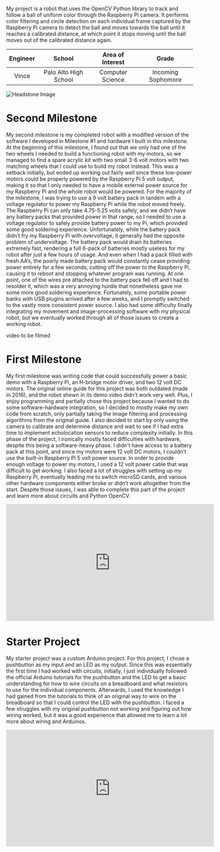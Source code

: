 <!--# Computer Vision Object Tracking Robot-->

My project is a robot that uses the OpenCV Python library to track and follow a ball of uniform color through the Raspberry Pi camera. It performs color filtering and circle detection on each individual frame captured by the Raspberry Pi camera to detect the ball and moves towards the ball until it reaches a calibrated distance, at which point it stops moving until the ball moves out of the calibrated distance again.

| **Engineer** |      **School**       |  **Area of Interest**  |     **Grade**      |
| :----------: | :-------------------: | :--------------------: | :----------------: |
|    Vince     | Palo Alto High School | Computer Science | Incoming Sophomore |

![Headstone Image](bluestamp_headshot.JPG)
<!--  <img src="bluestamp_headshot.JPG" width="60%" > -->

# Second Milestone

My second milestone is my completed robot with a modified version of the software I developed in Milestone #1 and hardware I built in this milestone. At the beginning of this milestone, I found out that we only had one of the two wheels I needed to build a functioning robot with my motors, so we managed to find a spare acrylic kit with two small 3-6 volt motors with two matching wheels that I could use to build my robot instead. This was a setback initially, but ended up working out fairly well since these low-power motors could be properly powered by the Raspberry Pi 5 volt output, making it so that I only needed to have a mobile external power source for my Raspberry Pi and the whole robot would be powered. For the majority of the milestone, I was trying to use a 9 volt battery pack in tandem with a voltage regulator to power my Raspberry Pi while the robot moved freely. The Raspberry Pi can only take 4.75-5.25 volts safely, and we didn’t have any battery packs that provided power in that range, so I needed to use a voltage regulator to safely provide battery power to my Pi, which provided some good soldering experience. Unfortunately, while the battery pack didn’t fry my Raspberry Pi with overvoltage, it generally had the opposite problem of undervoltage. The battery pack would drain its batteries extremely fast, rendering a full 6-pack of batteries mostly useless for my robot after just a few hours of usage. And even when I had a pack filled with fresh AA’s, the poorly made battery pack would constantly cease providing power entirely for a few seconds, cutting off the power to the Raspberry Pi, causing it to reboot and stopping whatever program was running. At one point, one of the wires pre attached to the battery pack fell off and I had to resolder it, which was a very annoying hurdle that nonetheless gave me some more good soldering experience. Fortunately, some portable power banks with USB plugins arrived after a few weeks, and I promptly switched to the vastly more consistent power source. I also had some difficulty finally integrating my movement and image-processing software with my physical robot, but we eventually worked through all of those issues to create a working robot.

video to be filmed

# First Milestone

My first milestone was writing code that could successfully power a basic demo with a Raspberry Pi, an H-bridge motor driver, and two 12 volt DC motors. The original online guide for this project was both outdated (made in 2016), and the robot shown in its demo video didn't work very well. Plus, I enjoy programming and partially chose this project because I wanted to do some software-hardware integration, so I decided to mostly make my own code from scratch, only partially taking the image filtering and processing algorithms from the original guide. I also decided to start by only using the camera to calibrate and determine distance and wait to see if I had extra time to implement echolocation sensors to reduce complexity initially. In this phase of the project, I ironically mostly faced difficulties with hardware, despite this being a software-heavy phase. I didn't have access to a battery pack at this point, and since my motors were 12 volt DC motors, I couldn't use the built-in Raspberry Pi 5 volt power source. In order to provide enough voltage to power my motors, I used a 12 volt power cable that was difficult to get working. I also faced a lot of struggles with setting up my Raspberry Pi, eventually leading me to switch microSD cards, and various other hardware components either broke or didn’t work altogether from the start. Despite those issues, I was able to complete this part of the project and learn more about circuits and Python OpenCV.

<iframe width="560" height="315" src="https://www.youtube.com/embed/l8nPyzf9I08" title="YouTube video player" frameborder="0" allow="accelerometer; autoplay; clipboard-write; encrypted-media; gyroscope; picture-in-picture" allowfullscreen></iframe>

# Starter Project

My starter project was a custom Arduino project. For this project, I chose a pushbutton as my input and an LED as my output. Since this was essentially the first time I had worked with circuits, initially, I just individually followed the official Arduino tutorials for the pushbutton and the LED to get a basic understanding for how to wire circuits on a breadboard and what resistors to use for the individual components. Afterwards, I used the knowledge I had gained from the tutorials to think of an original way to wire on the breadboard so that I could control the LED with the pushbutton. I faced a few struggles with my original pushbutton not working and figuring out how wiring worked, but it was a good experience that allowed me to learn a lot more about wiring and Arduinos.

<iframe width="560" height="315" src="https://www.youtube.com/embed/76CmN1As6nM" title="YouTube video player" frameborder="0" allow="accelerometer; autoplay; clipboard-write; encrypted-media; gyroscope; picture-in-picture" allowfullscreen></iframe>
